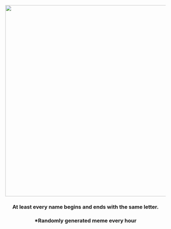 <p align="center">
        <img src="https://i.redd.it/8nbcqbfslvs91.png" width="600" height="600">
        </p>
        <h3 align="center">At least every name begins and ends with the same letter.</h3>
        <h3 align="center">*Randomly generated meme every hour</h3>
    